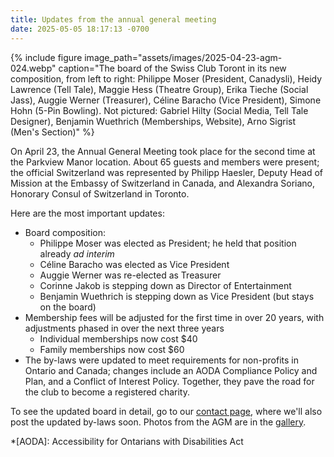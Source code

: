 ```yaml
---
title: Updates from the annual general meeting
date: 2025-05-05 18:17:13 -0700
---
```


{% include figure image_path="assets/images/2025-04-23-agm-024.webp"
caption="The board of the Swiss Club Toront in its new composition, from left
to right: Philippe Moser (President, Canadysli), Heidy Lawrence (Tell Tale),
Maggie Hess (Theatre Group), Erika Tieche (Social Jass), Auggie Werner
(Treasurer), Céline Baracho (Vice President), Simone Hohn (5-Pin Bowling). Not
pictured: Gabriel Hilty (Social Media, Tell Tale Designer), Benjamin Wuethrich
(Memberships, Website), Arno Sigrist (Men's Section)" %}

On April 23, the Annual General Meeting took place for the second time at the
Parkview Manor location. About 65 guests and members were present; the official
Switzerland was represented by Philipp Haesler, Deputy Head of Mission at the
Embassy of Switzerland in Canada, and Alexandra Soriano, Honorary Consul of
Switzerland in Toronto.

Here are the most important updates:

- Board composition:
  - Philippe Moser was elected as President; he held that position already *ad
    interim*
  - Céline Baracho was elected as Vice President
  - Auggie Werner was re-elected as Treasurer
  - Corinne Jakob is stepping down as Director of Entertainment
  - Benjamin Wuethrich is stepping down as Vice President (but stays on the
    board)
- Membership fees will be adjusted for the first time in over 20 years, with
  adjustments phased in over the next three years
  - Individual memberships now cost $40
  - Family memberships now cost $60
- The by-laws were updated to meet requirements for non-profits in Ontario and
  Canada; changes include an AODA Compliance Policy and Plan, and a Conflict of
  Interest Policy. Together, they pave the road for the club to become a
  registered charity.


To see the updated board in detail, go to our [contact page][board], where
we'll also post the updated by-laws soon. Photos from the AGM are in the
[gallery].

*[AODA]: Accessibility for Ontarians with Disabilities Act

[board]: <{% link _pages/contact.md %}>
[gallery]: <{% link _gallery/2025-04-23-agm.md %}>
